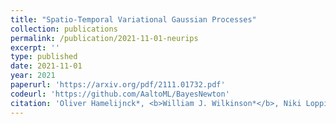 ```yaml
---
title: "Spatio-Temporal Variational Gaussian Processes"
collection: publications
permalink: /publication/2021-11-01-neurips
excerpt: ''
type: published
date: 2021-11-01
year: 2021
paperurl: 'https://arxiv.org/pdf/2111.01732.pdf'
codeurl: 'https://github.com/AaltoML/BayesNewton'
citation: 'Oliver Hamelijnck*, <b>William J. Wilkinson*</b>, Niki Loppi, Arno Solin and Theodoros Damoulas, <i>Spatio-Temporal Variational Gaussian Processes</i>, in 35th Conference on Neural Information Processing Systems <b>(NeurIPS) 2021</b>.'
---
```

